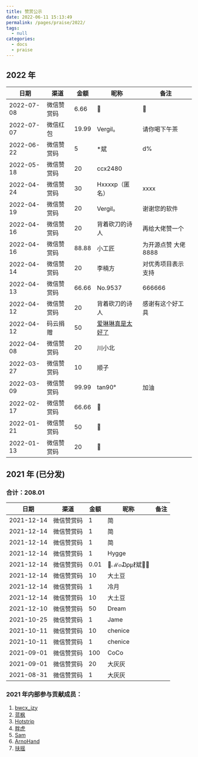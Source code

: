 ```yaml
---
title: 赞赏公示
date: 2022-06-11 15:13:49
permalink: /pages/praise/2022/
tags: 
  - null
categories: 
  - docs
  - praise
---
```


## 2022 年

| 日期         | 渠道    | 金额    | 昵称                                          | 备注           |
|------------|-------|-------|---------------------------------------------|--------------|
| 2022-07-08 | 微信赞赏码 | 6.66  | 🐠                                          | 🐠           |
| 2022-07-07 | 微信红包  | 19.99 | Vergil。                                     | 请你喝下午茶       |
| 2022-06-22 | 微信赞赏码 | 5     | *斌                                          | d%           |
| 2022-05-18 | 微信赞赏码 | 20    | ccx2480                                     |              |
| 2022-04-24 | 微信赞赏码 | 30    | Hxxxxp（匿名）                                  | xxxx         |
| 2022-04-19 | 微信赞赏码 | 20    | Vergil。                                     | 谢谢您的软件       |
| 2022-04-16 | 微信赞赏码 | 20    | 背着砍刀的诗人                                     | 再给大佬赞一个      |
| 2022-04-16 | 微信赞赏码 | 88.88 | 小工匠                                         | 为开源点赞 大佬8888 |
| 2022-04-14 | 微信赞赏码 | 20    | 李楠方                                         | 对优秀项目表示支持    |
| 2022-04-13 | 微信赞赏码 | 66.66 | No.9537                                     | 666666       |
| 2022-04-12 | 微信赞赏码 | 20    | 背着砍刀的诗人                                     | 感谢有这个好工具     |
| 2022-04-12 | 码云捐赠  | 50    | [爱琳琳真是太好了](https://gitee.com/qiqi513_admin) |              |
| 2022-04-08 | 微信赞赏码 | 20    | 川小北                                         |              |
| 2022-03-27 | 微信赞赏码 | 10    | 顺子                                          |              |
| 2022-03-09 | 微信赞赏码 | 99.99 | tan90°                                      | 加油           |
| 2022-02-17 | 微信赞赏码 | 66.66 | 🐠                                          |              |
| 2022-01-21 | 微信赞赏码 | 50    |                                            |              |
| 2022-01-13 | 微信赞赏码 | 20    | 🐠                                          |              |



## 2021 年 (已分发)

### 合计：208.01

| 日期         | 渠道    | 金额   | 昵称          | 备注  |
|------------|-------|------|-------------|-----|
| 2021-12-14 | 微信赞赏码 | 1    | 简           |     |
| 2021-12-14 | 微信赞赏码 | 1    | 简           |     |
| 2021-12-14 | 微信赞赏码 | 1    | 简           |     |
| 2021-12-14 | 微信赞赏码 | 1    | Hygge       |     |
| 2021-12-14 | 微信赞赏码 | 0.01 | 💎ℳ๓₯㎕斌💎💘 |     |
| 2021-12-14 | 微信赞赏码 | 10   | 大土豆         |     |
| 2021-12-14 | 微信赞赏码 | 1    | 冷月          |     |
| 2021-12-14 | 微信赞赏码 | 10   | 大土豆         |     |
| 2021-12-10 | 微信赞赏码 | 50   | Dream       |     |
| 2021-10-25 | 微信赞赏码 | 1    | Jame        |     |
| 2021-10-11 | 微信赞赏码 | 10   | chenice     |     |
| 2021-10-11 | 微信赞赏码 | 1    | chenice     |     |
| 2021-09-01 | 微信赞赏码 | 100  | CoCo        |     |
| 2021-09-01 | 微信赞赏码 | 20   | 大灰灰         |     |
| 2021-08-31 | 微信赞赏码 | 1    | 大灰灰         |     |


### 2021 年内部参与贡献成员：

1. [bwcx_jzy](https://gitee.com/jiangzeyin)
2. [蓝枫](https://gitee.com/F7575)
3. [Hotstrip](https://gitee.com/hotstrip)
4. [胖虎](https://gitee.com/koushare_dfli)
5. [Sam](https://gitee.com/hjk2008)
6. [ArnoHand](https://gitee.com/arnohand)
7. [扶摇](https://gitee.com/zsf_008)